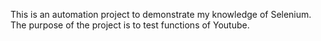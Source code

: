This is an automation project to demonstrate my knowledge of Selenium. The purpose of the project is to test functions of Youtube.
